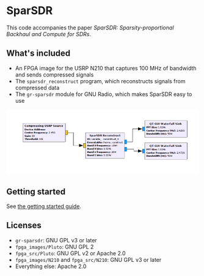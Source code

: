 # SparSDR

This code accompanies the paper *SparSDR: Sparsity-proportional Backhaul and Compute for SDRs*.

## What's included

* An FPGA image for the USRP N210 that captures 100 MHz of bandwidth and
sends compressed signals
* The `sparsdr_reconstruct` program, which reconstructs signals from compressed
data
* The `gr-sparsdr` module for GNU Radio, which makes SparSDR easy to use

![GNU Radio Companion screenshot](doc/images/grc_screenshot.png)

## Getting started

See [the getting started guide](doc/getting_started.md).

## Licenses

* `gr-sparsdr`: GNU GPL v3 or later
* `fpga_images/Pluto`: GNU GPL 2
* `fpga_src/Pluto`: GNU GPL v2 or Apache 2.0
* `fpga_images/N210` and `fpga_src/N210`: GNU GPL v3 or later
* Everything else: Apache 2.0
